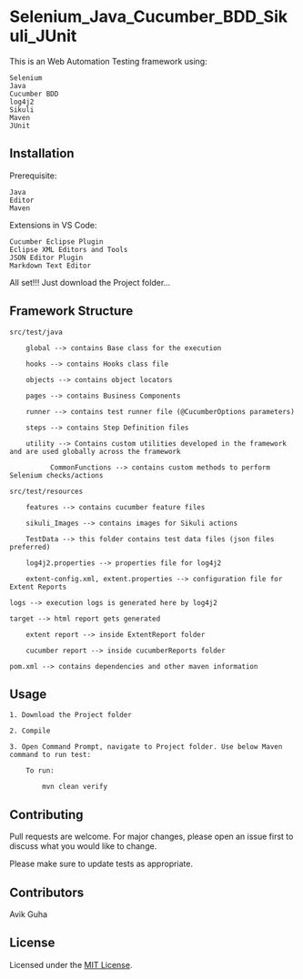 # Selenium_Java_Cucumber_BDD_Sikuli_JUnit

This is an Web Automation Testing framework using:

	Selenium
	Java
	Cucumber BDD
	log4j2
	Sikuli
	Maven
	JUnit

## Installation

Prerequisite:

	Java
	Editor
	Maven

Extensions in VS Code:

	Cucumber Eclipse Plugin
	Eclipse XML Editors and Tools
	JSON Editor Plugin
	Markdown Text Editor

All set!!! Just download the Project folder...

## Framework Structure

	src/test/java
	
		global --> contains Base class for the execution
		
		hooks --> contains Hooks class file
		
		objects --> contains object locators
		
		pages --> contains Business Components
		
		runner --> contains test runner file (@CucumberOptions parameters)
		
		steps --> contains Step Definition files
		
		utility --> Contains custom utilities developed in the framework and are used globally across the framework
		
		      CommonFunctions --> contains custom methods to perform Selenium checks/actions
	
	src/test/resources
	
		features --> contains cucumber feature files
		
		sikuli_Images --> contains images for Sikuli actions
		
		TestData --> this folder contains test data files (json files preferred)
		
		log4j2.properties --> properties file for log4j2
		
		extent-config.xml, extent.properties --> configuration file for Extent Reports
	
	logs --> execution logs is generated here by log4j2
	
	target --> html report gets generated
	
		extent report --> inside ExtentReport folder
		
		cucumber report --> inside cucumberReports folder
	
	pom.xml --> contains dependencies and other maven information

## Usage

	1. Download the Project folder
	
	2. Compile
	
	3. Open Command Prompt, navigate to Project folder. Use below Maven command to run test:
	
		To run:
		
			mvn clean verify

## Contributing

Pull requests are welcome. For major changes, please open an issue first to discuss what you would like to change.

Please make sure to update tests as appropriate.

## Contributors

Avik Guha

## License

Licensed under the [MIT License](LICENSE).
